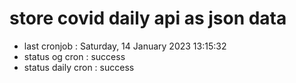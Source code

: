 # store covid daily api as json data

- last cronjob : Saturday, 14 January 2023 13:15:32
- status og cron : success
- status daily cron : success
      
      